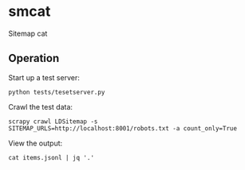# smcat
Sitemap cat


## Operation

Start up a test server:

```
python tests/tesetserver.py
```

Crawl the test data:

```
scrapy crawl LDSitemap -s SITEMAP_URLS=http://localhost:8001/robots.txt -a count_only=True
```

View the output:

```
cat items.jsonl | jq '.'
```


